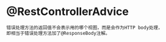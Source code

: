 # @RestControllerAdvice
```md
错误处理方法的返回值不会表示用的哪个视图，而是会作为HTTP body处理，
即相当于错误处理方法加了@ResponseBody注解。
```
